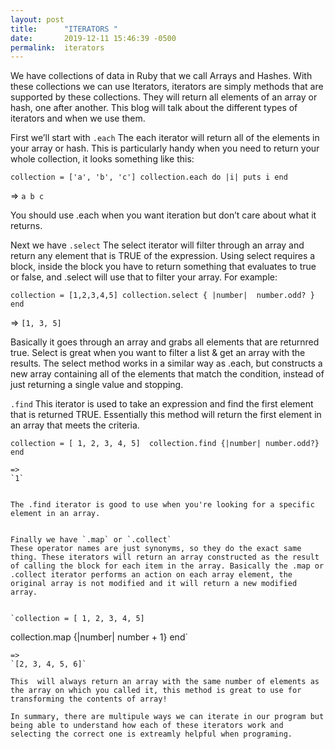 ```yaml
---
layout: post
title:      "ITERATORS "
date:       2019-12-11 15:46:39 -0500
permalink:  iterators
---
```



We have collections of data in Ruby that we call Arrays and Hashes. With these collections we can use Iterators, iterators are simply methods that are supported by these collections. They will return all elements of an array or hash, one after another. This blog will talk about the different types of iterators and when we use them. 


First we’ll start with `.each`
The each iterator will return all of the elements in your array or hash. This is particularly handy when you need to return your whole collection, it looks something like this:

`collection = ['a', 'b', 'c']
collection.each do |i|
   puts i
end`

=> 
`a
 b
 c`
 
 You should use .each when you want iteration but don’t care about what it returns.
 
 
 Next we have `.select` 
 The select iterator will filter through an array and return any element that is TRUE of the expression. Using select requires a block, inside the block you have to return something that evaluates to true or false, and .select will use that to filter your array. For example: 
 
 `collection = [1,2,3,4,5]
  collection.select { |number|  number.odd? }
	end`
	
  =>
 `[1, 3, 5]`
 
 Basically it goes through an array and grabs all elements that are returnred true. Select is great when you want to filter a list & get an array with the results. The select method works in a similar way as .each, but constructs a new array containing all of the elements that match the condition, instead of just returning a single value and stopping.


`.find`
This iterator is used to take an expression and find the first element that is returned TRUE. Essentially this method will return the first element in an array that meets the criteria.

`collection = [ 1, 2, 3, 4, 5] 
  collection.find {|number| number.odd?}
	end`
	
	=>
	`1`
	
	
	The .find iterator is good to use when you're looking for a specific element in an array.
	
	
	Finally we have `.map` or `.collect`
	These operator names are just synonyms, so they do the exact same thing. These iterators will return an array constructed as the result of calling the block for each item in the array. Basically the .map or .collect iterator performs an action on each array element, the original array is not modified and it will return a new modified array.
	
	
	`collection = [ 1, 2, 3, 4, 5] 
  collection.map {|number| number + 1}
	end`
	
	=>
	`[2, 3, 4, 5, 6]`
	
	This  will always return an array with the same number of elements as the array on which you called it, this method is great to use for transforming the contents of array!
	
	In summary, there are multipule ways we can iterate in our program but being able to understand how each of these iterators work and selecting the correct one is extreamly helpful when programing. 
	









